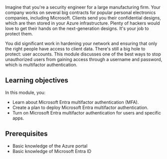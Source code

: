Imagine that you're a security engineer for a large manufacturing firm. Your company works on several big contracts for popular personal electronics companies, including Microsoft. Clients send you their confidential designs, which are then stored in your Azure infrastructure. Plenty of hackers would love to get their hands on the next-generation designs. It's your job to protect them.

You did significant work in hardening your network and ensuring that only the right people have access to client data. There's still a big hole to protect: user accounts. This module discusses one of the best ways to stop unauthorized users from gaining access through a username and password, which is multifactor authentication.

## Learning objectives

In this module, you:

- Learn about Microsoft Entra multifactor authentication (MFA).
- Create a plan to deploy Microsoft Entra multifactor authentication.
- Turn on Microsoft Entra multifactor authentication for users and specific apps.

## Prerequisites

- Basic knowledge of the Azure portal
- Basic knowledge of Microsoft Entra ID

